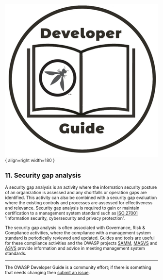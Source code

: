 ![Developer guide logo](../assets/images/dg_logo.png "OWASP Developer Guide"){ align=right width=180 }

## 11. Security gap analysis

A security gap analysis is an activity where the information security posture of an organization is assessed
and any shortfalls or operation gaps are identified.
This activity can also be combined with a security gap evaluation where the existing controls and processes
are assessed for effectiveness and relevance.
Security gap analysis is required to gain or maintain certification to a management system standard
such as [ISO 27001][iso27001] 'Information security, cybersecurity and privacy protection'.

The security gap analysis is often associated with Governance, Risk & Compliance activities,
where the compliance with a management system standard is periodically reviewed and updated.
Guides and tools are useful for these compliance activities and the OWASP projects [SAMM][samm],
[MASVS][masvs] and [ASVS][asvs] provide information and advice in meeting management system standards.

----

The OWASP Developer Guide is a community effort; if there is something that needs changing then [submit an issue][issue1300].

[asvs]: https://owasp.org/www-project-application-security-verification-standard/
[iso27001]: https://www.iso.org/standard/82875.html
[issue1300]: https://github.com/OWASP/DevGuide/issues/new?labels=enhancement&template=request.md&title=Update:%2011-security-gap-analysis/00-toc
[masvs]: https://mas.owasp.org/MASVS/
[samm]: https://owaspsamm.org/about/
